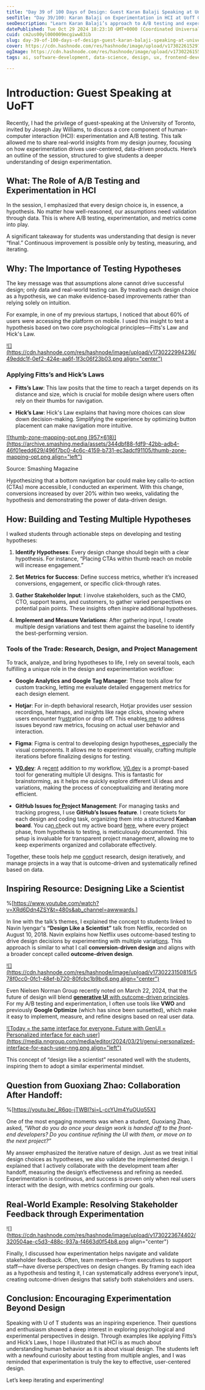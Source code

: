 ```yaml
---
title: "Day 39 of 100 Days of Design: Guest Karan Balaji Speaking at University of Toronto on Experimentation in Human-Computer Interaction"
seoTitle: "Day 39/100: Karan Balaji on Experimentation in HCI at UofT Guest Talk"
seoDescription: "Learn Karan Balaji’s approach to A/B testing and experimentation in UX design, from hypothesis to outcome-driven insights and data-backed results"
datePublished: Tue Oct 29 2024 18:23:10 GMT+0000 (Coordinated Universal Time)
cuid: cm2us00yl000009mcgiww83ib
slug: day-39-of-100-days-of-design-guest-karan-balaji-speaking-at-university-of-toronto-on-experimentation-in-human-computer-interaction
cover: https://cdn.hashnode.com/res/hashnode/image/upload/v1730226152979/a08b6192-6167-447e-8d79-0002dfbadae9.png
ogImage: https://cdn.hashnode.com/res/hashnode/image/upload/v1730226155793/12033cd2-7672-4cbe-b51f-4bed3ae91545.png
tags: ai, software-development, data-science, design, ux, frontend-development

---
```


# Introduction: Guest Speaking at UoFT

Recently, I had the privilege of guest-speaking at the University of Toronto, invited by Joseph Jay Williams, to discuss a core component of human-computer interaction (HCI): experimentation and A/B testing. This talk allowed me to share real-world insights from my design journey, focusing on how experimentation drives user-centered, data-driven products. Here’s an outline of the session, structured to give students a deeper understanding of design experimentation.

## What: The Role of A/B Testing and Experimentation in HCI

In the session, I emphasized that every design choice is, in essence, a hypothesis. No matter how well-reasoned, our assumptions need validation through data. This is where A/B testing, experimentation, and metrics come into play.

A significant takeaway for students was understanding that design is never “final.” Continuous improvement is possible only by testing, measuring, and iterating.

## Why: The Importance of Testing Hypotheses

The key message was that assumptions alone cannot drive successful design; only data and real-world testing can. By treating each design choice as a hypothesis, we can make evidence-based improvements rather than relying solely on intuition.

For example, in one of my previous startups, I noticed that about 60% of users were accessing the platform on mobile. I used this insight to test a hypothesis based on two core psychological principles—Fitts's Law and Hick's Law.

[![](https://cdn.hashnode.com/res/hashnode/image/upload/v1730222994236/49eddc1f-0ef2-424e-aa6f-1f3c06f23b03.png align="center")](https://lawsofux.com/)

### Applying Fitts’s and Hick’s Laws

* **Fitts’s Law**: This law posits that the time to reach a target depends on its distance and size, which is crucial for mobile design where users often rely on their thumbs for navigation.
    
* **Hick’s Law**: Hick's Law explains that having more choices can slow down decision-making. Simplifying the experience by optimizing button placement can make navigation more intuitive.
    

[![thumb-zone-mapping-opt.png (957×618)](https://archive.smashing.media/assets/344dbf88-fdf9-42bb-adb4-46f01eedd629/496f7bc0-4c6c-4159-b731-ec3adcf91105/thumb-zone-mapping-opt.png align="left")](https://www.smashingmagazine.com/2016/09/the-thumb-zone-designing-for-mobile-users/)

Source: Smashing Magazine

Hypothesizing that a bottom navigation bar could make key calls-to-action (CTAs) more accessible, I conducted an experiment. With this change, conversions increased by over 20% within two weeks, validating the hypothesis and demonstrating the power of data-driven design.

## How: Building and Testing Multiple Hypotheses

I walked students through actionable steps on developing and testing hypotheses:

1. **Identify Hypotheses**: Every design change should begin with a clear hypothesis. For instance, “Placing CTAs within thumb reach on mobile will increase engagement.”
    
2. **Set Metrics for Success**: Define success metrics, whether it’s increased conversions, engagement, or specific click-through rates.
    
3. **Gather Stakeholder Input**: I involve stakeholders, such as the CMO, CTO, support teams, and customers, to gather varied perspectives on potential pain points. These insights often inspire additional hypotheses.
    
4. **Implement and Measure Variations**: After gathering input, I create multiple design variations and test them against the baseline to identify the best-performing version.
    

### Tools of the Trade: Research, Design, and Project Management

To track, analyze, and bring hypotheses to life, I rely on several tools, each fulfilling a unique role in the design and experimentation workflow:

* **Google Analytics and Google Tag Manager**: These tools allow for custom tracking, letting me evaluate detailed engagement metrics for each design element.
    
* **Hotjar**: For in-depth behavioral research, Hotjar provides user session recordings, heatmaps, and insights like rage clicks, showing where users encounter fr[ustr](https://github.com/users/karanbalaji/projects/2)ation or drop off. This enable[s me](https://github.com/users/karanbalaji/projects/2) to address issues beyond raw metrics, focusing on actual user behavior and interaction.
    
* **Figma**: Figma is central to developing design hypotheses[, es](https://github.com/users/karanbalaji/projects/2)pecially the visual components. It allows me to experiment visually, crafting multiple iterations before finalizing designs for testing.
    
* [**V0.dev**](http://V0.dev): A re[cent](https://github.com/users/karanbalaji/projects/2) addition to my workflow, [V0.dev](http://V0.dev) is a prompt-based tool for generating multiple UI designs. This is fantastic for brainstorming, as it helps me quickly explore different UI ideas and variations, making the process of conceptualizing and iterating more efficient.
    
* **GitHub Issues fo**[**r Pr**](https://github.com/users/karanbalaji/projects/2)**oject Management**: For managing tasks and tracking progress, I use **GitHub’s Issues feature**. I create tickets for each design and coding task, organizing them into a structured **Kanban board**. You ca[n ch](https://github.com/users/karanbalaji/projects/2)eck out my active board [here](https://github.com/users/karanbalaji/projects/2), where every project phase, from hypothesis to testing, is meticulously documented. This setup is invaluable for transparent project management, allowing me to keep experiments organized and collaborate effectively.
    

Together, these tools help me [cond](https://github.com/users/karanbalaji/projects/2)uct research, design iteratively, and manage projects in a way that is outcome-driven and systematically refined based on data.

## Inspiring Resource: Designing Like a Scientist

%[https://www.youtube.com/watch?v=XRd6Ddn4ZSY&t=480s&ab_channel=awwwards.] 

In line with the talk’s themes, I explained the concept to students linked to Navin Iyengar's **“Design Like a Scientist”** talk from Netflix, recorded on August 10, 2018. Navin explains how Netflix uses outcome-based testing to drive design decisions by experimenting with multiple variat[ions](https://github.com/users/karanbalaji/projects/2). This approach is similar to what I call **conversion-driven design** and aligns with a broader concept called **outcome-driven design**.

[![](https://cdn.hashnode.com/res/hashnode/image/upload/v1730223150815/578f0cc0-0fc1-48ef-b720-80fcbc1b9bc6.png align="center")](https://www.youtube.com/watch?v=XRd6Ddn4ZSY&t=480s&ab_channel=awwwards.)

Even Nielsen Norman Group recently noted on March 22, 2024, that the future of design will blend [**generative UI** with outcome-driven principles](https://www.nngroup.com/articles/generative-ui/). For my A/B testing and experimentation, I often use tools like **VWO** and previously **Google Optimize** (which has since been sunsetted), which make it easy to implement, measure, and refine designs based on real user data.

[![Today = the same interface for everyone. Future with GenUI = Personalized interface for each user](https://media.nngroup.com/media/editor/2024/03/21/genui-personalized-interface-for-each-user-nng.png align="left")](https://www.nngroup.com/articles/generative-ui/)

This concept of “design like a scientist” resonated well with the students, inspiring them to adopt a similar experimental mindset.

## Question from Guoxiang Zhao: Collaboration After Handoff:

%[https://youtu.be/_R6qo-jTWBI?si=L-ccYUm4YuOUq55X] 

One of the most engaging moments was when a student, Guoxiang Zhao, asked, *“What do you do once your design work is handed off to the front-end developers? Do you continue refining the UI with them, or move on to the next project?”*

My answer emphasized the iterative nature of design. Just as we treat initial design choices as hypotheses, we also validate the implemented design. I explained that I actively collaborate with the development team after handoff, measuring the design’s effectiveness and refining as needed. Experimentation is continuous, and success is proven only when real users interact with the design, with metrics confirming our goals.

## Real-World Example: Resolving Stakeholder Feedback through Experimentation

![](https://cdn.hashnode.com/res/hashnode/image/upload/v1730223674402/320504ae-c5d3-488c-937a-f4663d0f54b8.png align="center")

Finally, I discussed how experimentation helps navigate and validate stakeholder feedback. Often, team members—from executives to support staff—have diverse perspectives on design changes. By framing each idea as a hypothesis and testing it, I can systematically address everyone’s input, creating outcome-driven designs that satisfy both stakeholders and users.

## Conclusion: Encouraging Experimentation Beyond Design

Speaking with U of T students was an inspiring experience. Their questions and enthusiasm showed a deep interest in exploring psychological and experimental perspectives in design. Through examples like applying Fitts’s and Hick’s Laws, I hope I illustrated that HCI is as much about understanding human behavior as it is about visual design. The students left with a newfound curiosity about testing from multiple angles, and I was reminded that experimentation is truly the key to effective, user-centered design.

Let’s keep iterating and experimenting!